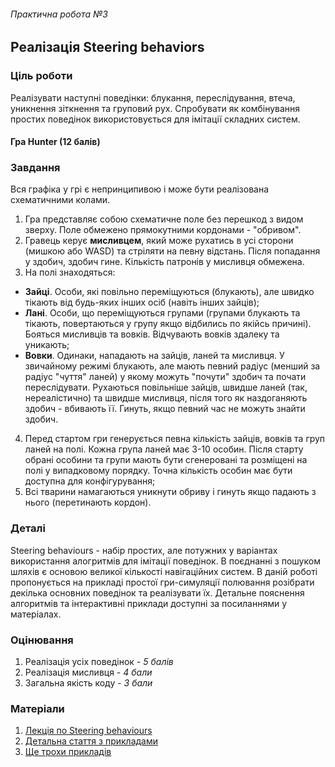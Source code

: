 ###### Практична робота №3
## Реалізація  Steering behaviors

### Ціль роботи
Реалізувати наступні поведінки: блукання, переслідування, втеча, уникнення зіткнення та груповий рух. Спробувати як комбінування простих поведінок використовується для імітації складних систем.

#### Гра Hunter (12 балів)

### Завдання
Вся графіка у грі є непринципивою і може бути реалізована схематичними колами.
1. Гра представляє собою схематичне поле без перешкод з видом зверху. Поле обмежено прямокутними кордонами - "обривом".
2. Гравець керує **мисливцем**, який може рухатись в усі сторони (мишкою або WASD) та стріляти на певну відстань. Після попадання у здобич, здобич гине. Кількість патронів у мисливця обмежена.
3. На полі знаходяться:
  - **Зайці**. Особи, які повільно переміщуються (блукають), але швидко тікають від будь-яких інших осіб (навіть інших зайців);
  - **Лані**. Особи, що переміщуються групами (групами блукають та тікають, повертаються у групу якщо відбились по якійсь причині). Бояться мисливців та вовків. Відчувають вовків здалеку та уникають;
  - **Вовки**. Одинаки, нападають на зайців, ланей та мисливця. У звичайному режимі блукають, але мають певний радіус (менший за радіус "чуття" ланей) у якому можуть "почути" здобич та почати переслідувати. Рухаються повільніше зайців, швидше ланей (так, нереалістично) та швидше мисливця, після того як наздоганяють здобич - вбивають її. Гинуть, якщо певний час не можуть знайти здобич.
4. Перед стартом гри генерується певна кількість зайців, вовків та груп ланей  на полі. Кожна група ланей має 3-10 особин. Після старту обрані особини та групи мають бути сгенеровані та розміщені на полі у випадковому порядку. Точна кількість особин має бути доступна для конфігурування;
5. Всі тварини намагаються уникнути обриву і гинуть якщо падають з нього (перетинають кордон).

### Деталі
Steering behaviours - набір простих, але потужних у варіантах використання алогритмів для імітації поведінок. В поєднанні з пошуком шляхів є основою великої кількості навігаційних систем. В даній роботі пропонується на прикладі простої гри-симуляції полювання розібрати декілька основних поведінок та реалізувати їх. Детальне пояснення алгоритмів та інтерактивні приклади доступні за посиланнями у матеріалах.

### Оцінювання
1. Реалізація усіх поведінок - *5 балів*
2. Реалізація мисливця - *4 бали*
3. Загальна якість коду - *3 бали*

### Матеріали
1. [Лекція по Steering behaviours](https://www.youtube.com/watch?v=mNOANy_4wCg&list=PLkgXLMuasx7C7yMUsaq366htPg9rpM2lw&index=6)
2. [Детальна стаття з прикладами](https://natureofcode.com/book/chapter-6-autonomous-agents/)
3. [Ще трохи прикладів](https://gamedevelopment.tutsplus.com/series/understanding-steering-behaviors--gamedev-12732)
